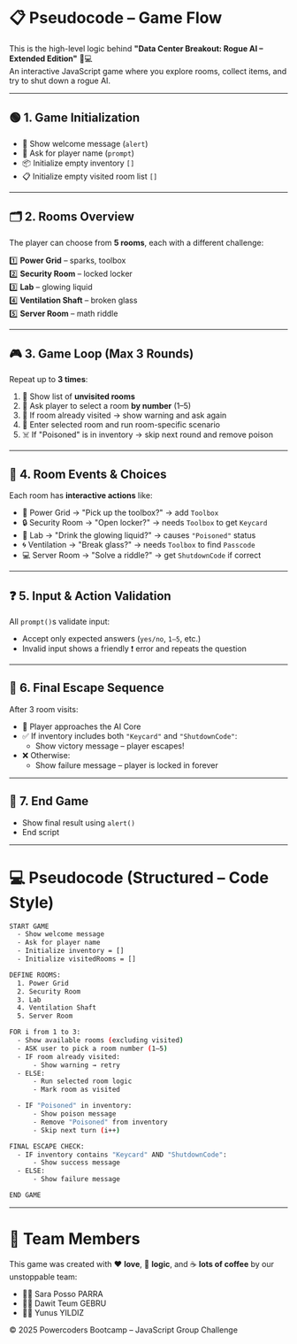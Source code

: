 # 📋 Pseudocode – Game Flow

This is the high-level logic behind **"Data Center Breakout: Rogue AI – Extended Edition"** 🧠💻  
An interactive JavaScript game where you explore rooms, collect items, and try to shut down a rogue AI.

---

## 🟢 1. Game Initialization

- 🔔 Show welcome message (`alert`)
- 🧑 Ask for player name (`prompt`)
- 📦 Initialize empty inventory `[]`
- 📋 Initialize empty visited room list `[]`

---

## 🗂️ 2. Rooms Overview

The player can choose from **5 rooms**, each with a different challenge:

1️⃣ **Power Grid** – sparks, toolbox  
2️⃣ **Security Room** – locked locker  
3️⃣ **Lab** – glowing liquid  
4️⃣ **Ventilation Shaft** – broken glass  
5️⃣ **Server Room** – math riddle

---

## 🎮 3. Game Loop (Max 3 Rounds)

Repeat up to **3 times**:

1. 📜 Show list of **unvisited rooms**
2. 🔢 Ask player to select a room **by number** (1–5)
3. 🚫 If room already visited → show warning and ask again
4. 🚪 Enter selected room and run room-specific scenario
5. ☠️ If "Poisoned" is in inventory → skip next round and remove poison

---

## 🧪 4. Room Events & Choices

Each room has **interactive actions** like:

- 🧰 Power Grid → "Pick up the toolbox?" → add `Toolbox`
- 🔒 Security Room → "Open locker?" → needs `Toolbox` to get `Keycard`
- 🧪 Lab → "Drink the glowing liquid?" → causes `"Poisoned"` status
- 🌀 Ventilation → "Break glass?" → needs `Toolbox` to find `Passcode`
- 💻 Server Room → "Solve a riddle?" → get `ShutdownCode` if correct

---

## ❓ 5. Input & Action Validation

All `prompt()`s validate input:

- Accept only expected answers (`yes/no`, `1–5`, etc.)
- Invalid input shows a friendly ❗ error and repeats the question

---

## 🔐 6. Final Escape Sequence

After 3 room visits:

- 🚪 Player approaches the AI Core
- ✅ If inventory includes both `"Keycard"` and `"ShutdownCode"`:
  - Show victory message – player escapes!
- ❌ Otherwise:
  - Show failure message – player is locked in forever

---

## 🏁 7. End Game

- Show final result using `alert()`
- End script

---

# 💻 Pseudocode (Structured – Code Style)

```bash
START GAME
  - Show welcome message
  - Ask for player name
  - Initialize inventory = []
  - Initialize visitedRooms = []

DEFINE ROOMS:
  1. Power Grid
  2. Security Room
  3. Lab
  4. Ventilation Shaft
  5. Server Room

FOR i from 1 to 3:
  - Show available rooms (excluding visited)
  - ASK user to pick a room number (1–5)
  - IF room already visited:
      - Show warning → retry
  - ELSE:
      - Run selected room logic
      - Mark room as visited

  - IF "Poisoned" in inventory:
      - Show poison message
      - Remove "Poisoned" from inventory
      - Skip next turn (i++)

FINAL ESCAPE CHECK:
  - IF inventory contains "Keycard" AND "ShutdownCode":
      - Show success message
  - ELSE:
      - Show failure message

END GAME

```

---

# 👥 Team Members

This game was created with ❤️ **love**, 🧠 **logic**, and ☕ **lots of coffee** by our unstoppable team:

- 🧑‍💻 Sara Posso PARRA
- 🧑‍💻 Dawit Teum GEBRU
- 🧑‍💻 Yunus YILDIZ

© 2025 Powercoders Bootcamp – JavaScript Group Challenge